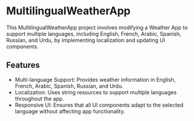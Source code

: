 # MultilingualWeatherApp
This MultilingualWeatherApp project involves modifying a Weather App to support multiple languages, including English, French, Arabic, Spanish, Russian, and Urdu, by implementing localization and updating UI components.

## Features
- Multi-language Support: Provides weather information in English, French, Arabic, Spanish, Russian, and Urdu.
- Localization: Uses string resources to support multiple languages throughout the app.
- Responsive UI: Ensures that all UI components adapt to the selected language without affecting app functionality.

